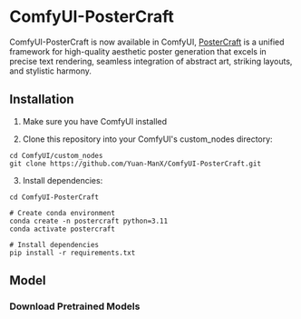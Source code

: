 # ComfyUI-PosterCraft

ComfyUI-PosterCraft is now available in ComfyUI, [PosterCraft](https://github.com/Ephemeral182/PosterCraft) is a unified framework for high-quality aesthetic poster generation that excels in precise text rendering, seamless integration of abstract art, striking layouts, and stylistic harmony.



## Installation

1. Make sure you have ComfyUI installed

2. Clone this repository into your ComfyUI's custom_nodes directory:
```
cd ComfyUI/custom_nodes
git clone https://github.com/Yuan-ManX/ComfyUI-PosterCraft.git
```

3. Install dependencies:
```
cd ComfyUI-PosterCraft

# Create conda environment
conda create -n postercraft python=3.11
conda activate postercraft

# Install dependencies
pip install -r requirements.txt

```


## Model


### Download Pretrained Models

